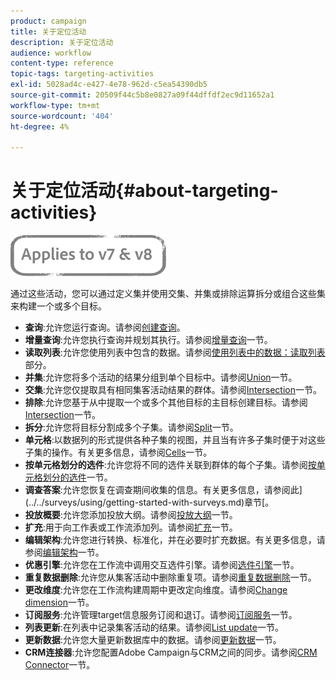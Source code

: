 ```yaml
---
product: campaign
title: 关于定位活动
description: 关于定位活动
audience: workflow
content-type: reference
topic-tags: targeting-activities
exl-id: 5028ad4c-e427-4e78-962d-c5ea54390db5
source-git-commit: 20509f44c5b8e0827a09f44dffdf2ec9d11652a1
workflow-type: tm+mt
source-wordcount: '404'
ht-degree: 4%

---
```


# 关于定位活动{#about-targeting-activities}

![](../../assets/common.svg)

通过这些活动，您可以通过定义集并使用交集、并集或排除运算拆分或组合这些集来构建一个或多个目标。

* **查询**:允许您运行查询。请参阅[创建查询](query.md#creating-a-query)。
* **增量查询**:允许您执行查询并规划其执行。请参阅[增量查询](incremental-query.md)一节。
* **读取列表**:允许您使用列表中包含的数据。请参阅[使用列表中的数据：读取列表](../../platform/using/import-export-workflows.md#using-data-from-a-list--read-list)部分。
* **并集**:允许您将多个活动的结果分组到单个目标中。请参阅[Union](union.md)一节。
* **交集**:允许您仅提取具有相同集客活动结果的群体。请参阅[Intersection](intersection.md)一节。
* **排除**:允许您基于从中提取一个或多个其他目标的主目标创建目标。请参阅[Intersection](intersection.md)一节。
* **拆分**:允许您将目标分割成多个子集。请参阅[Split](split.md)一节。
* **单元格**:以数据列的形式提供各种子集的视图，并且当有许多子集时便于对这些子集的操作。有关更多信息，请参阅[Cells](cells.md)一节。
* **按单元格划分的选件**:允许您将不同的选件关联到群体的每个子集。请参阅[按单元格划分的选件](offers-by-cell.md)一节。
* **调查答案**:允许您恢复在调查期间收集的信息。有关更多信息，请参阅此](../../surveys/using/getting-started-with-surveys.md)章节[。
* **投放概要**:允许您添加投放大纲。请参阅[投放大纲](delivery-outline.md)一节。
* **扩充**:用于向工作表或工作流添加列。请参阅[扩充](enrichment.md)一节。
* **编辑架构**:允许您进行转换、标准化，并在必要时扩充数据。有关更多信息，请参阅[编辑架构](edit-schema.md)一节。
* **优惠引擎**:允许您在工作流中调用交互选件引擎。请参阅[选件引擎](offer-engine.md)一节。
* **重复数据删除**:允许您从集客活动中删除重复项。请参阅[重复数据删除](deduplication.md)一节。
* **更改维度**:允许您在工作流构建周期中更改定向维度。请参阅[Change dimension](change-dimension.md)一节。
* **订阅服务**:允许管理target信息服务订阅和退订。请参阅[订阅服务](subscription-services.md)一节。
* **列表更新**:在列表中记录集客活动的结果。请参阅[List update](list-update.md)一节。
* **更新数据**:允许您大量更新数据库中的数据。请参阅[更新数据](update-data.md)一节。
* **CRM连接器**:允许您配置Adobe Campaign与CRM之间的同步。请参阅[CRM Connector](crm-connector.md)一节。
